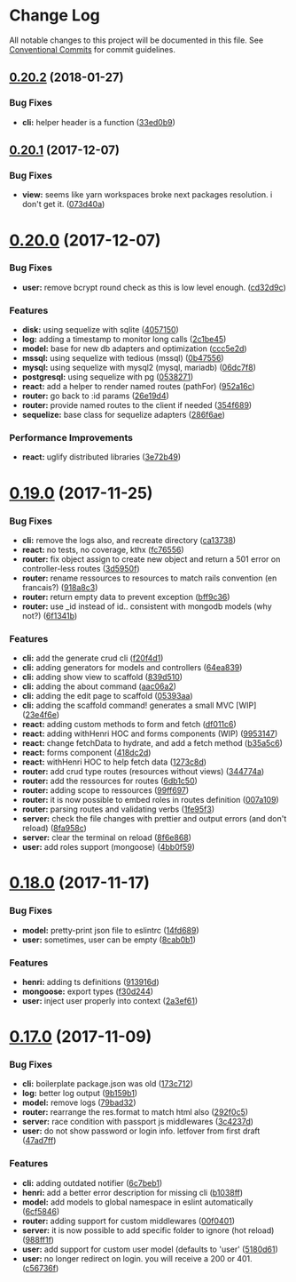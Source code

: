 # Change Log

All notable changes to this project will be documented in this file.
See [Conventional Commits](https://conventionalcommits.org) for commit guidelines.

<a name="0.20.2"></a>
## [0.20.2](https://github.com/usehenri/henri/compare/v0.20.1...v0.20.2) (2018-01-27)


### Bug Fixes

* **cli:** helper header is a function ([33ed0b9](https://github.com/usehenri/henri/commit/33ed0b9))




<a name="0.20.1"></a>
## [0.20.1](https://github.com/usehenri/henri/compare/v0.20.0...v0.20.1) (2017-12-07)


### Bug Fixes

* **view:** seems like yarn workspaces broke next packages resolution. i don't get it. ([073d40a](https://github.com/usehenri/henri/commit/073d40a))




<a name="0.20.0"></a>
# [0.20.0](https://github.com/usehenri/henri/compare/v0.19.0...v0.20.0) (2017-12-07)


### Bug Fixes

* **user:** remove bcrypt round check as this is low level enough. ([cd32d9c](https://github.com/usehenri/henri/commit/cd32d9c))


### Features

* **disk:** using sequelize with sqlite ([4057150](https://github.com/usehenri/henri/commit/4057150))
* **log:** adding a timestamp to monitor long calls ([2c1be45](https://github.com/usehenri/henri/commit/2c1be45))
* **model:** base for new db adapters and optimization ([ccc5e2d](https://github.com/usehenri/henri/commit/ccc5e2d))
* **mssql:** using sequelize with tedious (mssql) ([0b47556](https://github.com/usehenri/henri/commit/0b47556))
* **mysql:** using sequelize with mysql2 (mysql, mariadb) ([06dc7f8](https://github.com/usehenri/henri/commit/06dc7f8))
* **postgresql:** using sequelize with pg ([0538271](https://github.com/usehenri/henri/commit/0538271))
* **react:** add a helper to render named routes (pathFor) ([952a16c](https://github.com/usehenri/henri/commit/952a16c))
* **router:** go back to :id params ([26e19d4](https://github.com/usehenri/henri/commit/26e19d4))
* **router:** provide named routes to the client if needed ([354f689](https://github.com/usehenri/henri/commit/354f689))
* **sequelize:** base class for sequelize adapters ([286f6ae](https://github.com/usehenri/henri/commit/286f6ae))


### Performance Improvements

* **react:** uglify distributed libraries ([3e72b49](https://github.com/usehenri/henri/commit/3e72b49))




<a name="0.19.0"></a>
# [0.19.0](https://github.com/usehenri/henri/compare/v0.18.0...v0.19.0) (2017-11-25)


### Bug Fixes

* **cli:** remove the logs also, and recreate directory ([ca13738](https://github.com/usehenri/henri/commit/ca13738))
* **react:** no tests, no coverage, kthx ([fc76556](https://github.com/usehenri/henri/commit/fc76556))
* **router:** fix object assign to create new object and return a 501 error on controller-less routes ([3d5950f](https://github.com/usehenri/henri/commit/3d5950f))
* **router:** rename ressources to resources to match rails convention (en francais?) ([918a8c3](https://github.com/usehenri/henri/commit/918a8c3))
* **router:** return empty data to prevent exception ([bff9c36](https://github.com/usehenri/henri/commit/bff9c36))
* **router:** use _id instead of id.. consistent with mongodb models (why not?) ([6f1341b](https://github.com/usehenri/henri/commit/6f1341b))


### Features

* **cli:** add the generate crud cli ([f20f4d1](https://github.com/usehenri/henri/commit/f20f4d1))
* **cli:** adding generators for models and controllers ([64ea839](https://github.com/usehenri/henri/commit/64ea839))
* **cli:** adding show view to scaffold ([839d510](https://github.com/usehenri/henri/commit/839d510))
* **cli:** adding the about command ([aac06a2](https://github.com/usehenri/henri/commit/aac06a2))
* **cli:** adding the edit page to scaffold ([05393aa](https://github.com/usehenri/henri/commit/05393aa))
* **cli:** adding the scaffold command! generates a small MVC [WIP] ([23e4f6e](https://github.com/usehenri/henri/commit/23e4f6e))
* **react:** adding custom methods to form and fetch ([df011c6](https://github.com/usehenri/henri/commit/df011c6))
* **react:** adding withHenri HOC and forms components (WIP) ([9953147](https://github.com/usehenri/henri/commit/9953147))
* **react:** change fetchData to hydrate, and add a fetch method ([b35a5c6](https://github.com/usehenri/henri/commit/b35a5c6))
* **react:** forms component ([418dc2d](https://github.com/usehenri/henri/commit/418dc2d))
* **react:** withHenri HOC to help fetch data ([1273c8d](https://github.com/usehenri/henri/commit/1273c8d))
* **router:** add crud type routes (resources without views) ([344774a](https://github.com/usehenri/henri/commit/344774a))
* **router:** add the ressources for routes ([6db1c50](https://github.com/usehenri/henri/commit/6db1c50))
* **router:** adding scope to ressources ([99ff697](https://github.com/usehenri/henri/commit/99ff697))
* **router:** it is now possible to embed roles in routes definition ([007a109](https://github.com/usehenri/henri/commit/007a109))
* **router:** parsing routes and validating verbs ([1fe95f3](https://github.com/usehenri/henri/commit/1fe95f3))
* **server:** check the file changes with prettier and output errors (and don't reload) ([8fa958c](https://github.com/usehenri/henri/commit/8fa958c))
* **server:** clear the terminal on reload ([8f6e868](https://github.com/usehenri/henri/commit/8f6e868))
* **user:** add roles support (mongoose) ([4bb0f59](https://github.com/usehenri/henri/commit/4bb0f59))




<a name="0.18.0"></a>
# [0.18.0](https://github.com/usehenri/henri/compare/v0.17.0...v0.18.0) (2017-11-17)


### Bug Fixes

* **model:** pretty-print json file to eslintrc ([14fd689](https://github.com/usehenri/henri/commit/14fd689))
* **user:** sometimes, user can be empty ([8cab0b1](https://github.com/usehenri/henri/commit/8cab0b1))


### Features

* **henri:** adding ts definitions ([913916d](https://github.com/usehenri/henri/commit/913916d))
* **mongoose:** export types ([f30d244](https://github.com/usehenri/henri/commit/f30d244))
* **user:** inject user properly  into context ([2a3ef61](https://github.com/usehenri/henri/commit/2a3ef61))




<a name="0.17.0"></a>
# [0.17.0](https://github.com/usehenri/henri/compare/v0.16.1...v0.17.0) (2017-11-09)


### Bug Fixes

* **cli:** boilerplate package.json was old ([173c712](https://github.com/usehenri/henri/commit/173c712))
* **log:** better log output ([9b159b1](https://github.com/usehenri/henri/commit/9b159b1))
* **model:** remove logs ([79bad32](https://github.com/usehenri/henri/commit/79bad32))
* **router:** rearrange the res.format to match html also ([292f0c5](https://github.com/usehenri/henri/commit/292f0c5))
* **server:** race condition with passport js middlewares ([3c4237d](https://github.com/usehenri/henri/commit/3c4237d))
* **user:** do not show password or login info. letfover from first draft ([47ad7ff](https://github.com/usehenri/henri/commit/47ad7ff))


### Features

* **cli:** adding outdated notifier ([6c7beb1](https://github.com/usehenri/henri/commit/6c7beb1))
* **henri:** add a better error description for missing cli ([b1038ff](https://github.com/usehenri/henri/commit/b1038ff))
* **model:** add models to global namespace in eslint automatically ([6cf5846](https://github.com/usehenri/henri/commit/6cf5846))
* **router:** adding support for custom middlewares ([00f0401](https://github.com/usehenri/henri/commit/00f0401))
* **server:** it is now possible to add specific folder to ignore (hot reload) ([988ff1f](https://github.com/usehenri/henri/commit/988ff1f))
* **user:** add support for custom user model (defaults to 'user' ([5180d61](https://github.com/usehenri/henri/commit/5180d61))
* **user:** no longer redirect on login. you will receive a 200 or 401. ([c56736f](https://github.com/usehenri/henri/commit/c56736f))
